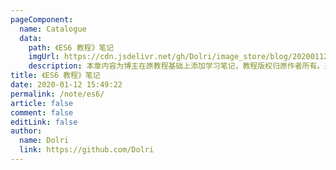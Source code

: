 ```yaml
---
pageComponent:
  name: Catalogue
  data:
    path: 《ES6 教程》笔记
    imgUrl: https://cdn.jsdelivr.net/gh/Dolri/image_store/blog/20200112160453.png
    description: 本章内容为博主在原教程基础上添加学习笔记，教程版权归原作者所有。来源：<a href='https://es6.ruanyifeng.com/' target='_blank'>ES6教程</a>
title: 《ES6 教程》笔记
date: 2020-01-12 15:49:22
permalink: /note/es6/
article: false
comment: false
editLink: false
author:
  name: Dolri
  link: https://github.com/Dolri
---
```

